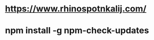 <!-- Dilip Dawadi - Softwarica College-->

# https://www.rhinospotnkalij.com/

# npm install -g npm-check-updates
